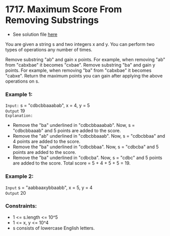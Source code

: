 # 1717. Maximum Score From Removing Substrings

- See solution file [here](./solution.cpp)

You are given a string s and two integers x and y. You can perform two types of operations
any number of times.

Remove substring "ab" and gain x points.
For example, when removing "ab" from "cabxbae" it becomes "cxbae".
Remove substring "ba" and gain y points.
For example, when removing "ba" from "cabxbae" it becomes "cabxe".
Return the maximum points you can gain after applying the above operations on s.

 

### Example 1:

`Input:` s = "cdbcbbaaabab", x = 4, y = 5  
`Output` 19  
`Explanation:`
- Remove the "ba" underlined in "cdbcbbaaabab". Now, s = "cdbcbbaaab" and 5 points are added to the score.
- Remove the "ab" underlined in "cdbcbbaaab". Now, s = "cdbcbbaa" and 4 points are added to the score.
- Remove the "ba" underlined in "cdbcbbaa". Now, s = "cdbcba" and 5 points are added to the score.
- Remove the "ba" underlined in "cdbcba". Now, s = "cdbc" and 5 points are added to the score.
Total score = 5 + 4 + 5 + 5 = 19.

### Example 2:

`Input` s = "aabbaaxybbaabb", x = 5, y = 4  
`Output` 20  
 

### Constraints:

- 1 <= s.length <= 10^5
- 1 <= x, y <= 10^4
- s consists of lowercase English letters.
